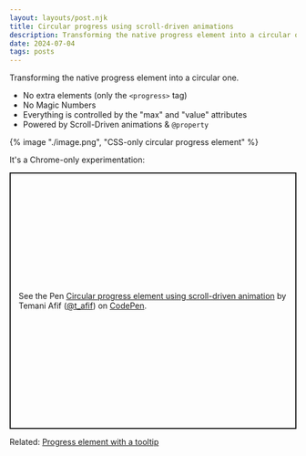 ```yaml
---
layout: layouts/post.njk
title: Circular progress using scroll-driven animations
description: Transforming the native progress element into a circular one using scroll-driven animations
date: 2024-07-04
tags: posts
---
```


Transforming the native progress element into a circular one.
* No extra elements (only the `<progress>` tag)
* No Magic Numbers
* Everything is controlled by the "max" and "value" attributes
* Powered by Scroll-Driven animations & `@property`

{% image "./image.png", "CSS-only circular progress element" %}

It's a Chrome-only experimentation:

<p class="codepen" data-height="450" data-default-tab="result" data-slug-hash="PovMVjJ" data-pen-title="Circular progress element using scroll-driven animation" data-preview="true" data-user="t_afif" style="height: 450px; box-sizing: border-box; display: flex; align-items: center; justify-content: center; border: 2px solid; margin: 1em 0; padding: 1em;">
  <span>See the Pen <a href="https://codepen.io/t_afif/pen/PovMVjJ">
  Circular progress element using scroll-driven animation</a> by Temani Afif (<a href="https://codepen.io/t_afif">@t_afif</a>)
  on <a href="https://codepen.io">CodePen</a>.</span>
</p>
<script async src="https://cpwebassets.codepen.io/assets/embed/ei.js"></script>

Related: [Progress element with a tooltip](/progress-with-tooltip/)